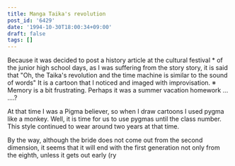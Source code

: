 ```yaml
---
title: Manga Taika's revolution
post_id: '6429'
date: '1994-10-30T18:00:34+09:00'
draft: false
tags: []
---
```


Because it was decided to post a history article at the cultural festival * of the junior high school days, as I was suffering from the story story, it is said that "Oh, the Taika's revolution and the time machine is similar to the sound of words" It is a cartoon that I noticed and imaged with improvisation. ※ Memory is a bit frustrating. Perhaps it was a summer vacation homework ... ....?

At that time I was a Pigma believer, so when I draw cartoons I used pygma like a monkey. Well, it is time for us to use pygmas until the class number. This style continued to wear around two years at that time.

By the way, although the bride does not come out from the second dimension, it seems that it will end with the first generation not only from the eighth, unless it gets out early (ry